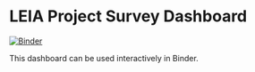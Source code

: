 # LEIA Project Survey Dashboard

[![Binder](https://mybinder.org/badge.svg)](https://mybinder.org/v2/gh/deppen8/leiap_dashboard.git/master)

This dashboard can be used interactively in Binder.

